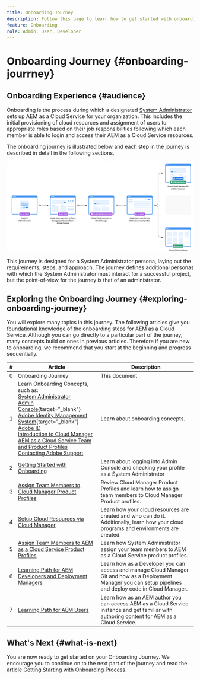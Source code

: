 ```yaml
---
title: Onboarding Journey
description: Follow this page to learn how to get started with onboarding journey
feature: Onboarding
role: Admin, User, Developer 
---
```

# Onboarding Journey {#onboarding-jourrney}

## Onboarding Experience {#audience}

Onboarding is the process during which a designated [System Administrator](https://experienceleague.adobe.com/docs/experience-manager-cloud-service/onboarding/onboarding-concepts/system-administrator.html?lang=en) sets up AEM as a Cloud Service for your organization. This includes the initial provisioning of cloud resources and assignment of users to appropriate roles based on their job responsibilities following which each member is able to login and access their AEM as a Cloud Service resources.

The onboarding journey is illustrated below and each step in the journey is described in detail in the following sections.

![](/help/journey-onboarding/assets/onboarding-journey.png)

This journey is designed for a System Administrator persona, laying out the requirements, steps, and approach. The journey defines additional personas with which the System Administrator must interact for a successful project, but the point-of-view for the journey is that of an administrator.

## Exploring the Onboarding Journey {#exploring-onboarding-journey}

You will explore many topics in this journey. The following articles give you foundational knowledge of the onboarding steps for AEM as a Cloud Service. Although you can go directly to a particular part of the journey, many concepts build on ones in previous articles. Therefore if you are new to onboarding, we recommend that you start at the beginning and progress sequentially.

|#|Article|Description|
|---|---|---|
|0|Onboarding Journey|This document|
|1|Learn Onboarding Concepts, such as:<br>[System Administrator](https://experienceleague.adobe.com/docs/experience-manager-cloud-service/onboarding/onboarding-concepts/system-administrator.html?lang=en)<br>[Admin Console](https://experienceleague.adobe.com/docs/experience-manager-cloud-service/onboarding/onboarding-concepts/admin-console.html?lang=en){target="_blank"}<br>[Adobe Identity Management System](https://experienceleague.adobe.com/docs/experience-manager-cloud-service/onboarding/onboarding-concepts/ims.html?lang=en){target="_blank"}<br>[Adobe ID](https://experienceleague.adobe.com/docs/experience-manager-cloud-service/onboarding/onboarding-concepts/adobe-id.html?lang=en)<br>[Introduction to Cloud Manager](https://experienceleague.adobe.com/docs/experience-manager-cloud-service/onboarding/onboarding-concepts/cloud-manager-introduction.html?lang=en)<br>[AEM as a Cloud Service Team and Product Profiles](https://experienceleague.adobe.com/docs/experience-manager-cloud-service/onboarding/onboarding-concepts/aem-cs-team-product-profiles.html?lang=en)<br>[Contacting Adobe Support](https://experienceleague.adobe.com/docs/experience-manager-cloud-service/onboarding/onboarding-concepts/onboarding-help-resources.html?lang=en)|Learn about onboarding concepts.|
|2|[Getting Started with Onboarding](/help/journey-onboarding/sysadmin/get-started-onboarding-journey.md)|Learn about logging into Admin Console and checking your profile as a System Administrator|
|3|[Assign Team Members to Cloud Manager Product Profiles](/help/journey-onboarding/sysadmin/assign-team-members-cloud-manager.md)|Review Cloud Manager Product Profiles and learn how to assign team members to Cloud Manager Product profiles.|
|4|[Setup Cloud Resources via Cloud Manager](/help/journey-onboarding/sysadmin/setup-cloud-resources-via-cloud-manager.md)|Learn how your cloud resources are created and who can do it. Additionally, learn how your cloud programs and environments are created.|
|5|[Assign Team Members to AEM as a Cloud Service Product Profiles](/help/journey-onboarding/sysadmin/assign-team-members-aem-cloud-service.md)|Learn how System Administrator assign your team members to AEM as a Cloud Service product profiles.|
|6|[Learning Path for AEM Developers and Deployment Managers](/help/journey-onboarding/sysadmin/learning-path-developers-deploymentmanagers.md)|Learn how as a Developer you can access and manage Cloud Manager Git and how as a Deployment Manager you can setup pipelines and deploy code in Cloud Manager.|
|7|[Learning Path for AEM Users](/help/journey-onboarding/sysadmin/learning-path-aem-users.md)|Learn how as an AEM author you can access AEM as a Cloud Service instance and get familiar with authoring content for AEM as a Cloud Service.|

## What's Next {#what-is-next}

You are now ready to get started on your Onboarding Journey. We encourage you to continue on to the next part of the journey and read the article [Getting Starting with Onboarding Process](/help/journey-onboarding/sysadmin/get-started-onboarding-journey.md).